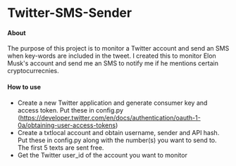 # Twitter-SMS-Sender

#### About

The purpose of this project is to monitor a Twitter account and send an SMS when key-words are included in the tweet. I created this to monitor Elon Musk's account and send me an SMS to notify me if he mentions certain cryptocurrecnies.

#### How to use

- Create a new Twitter application and generate consumer key and access token. Put these in config.py (https://developer.twitter.com/en/docs/authentication/oauth-1-0a/obtaining-user-access-tokens)
- Create a txtlocal account and obtain username, sender and API hash. Put these in config.py along with the number(s) you want to send to. The first 5 texts are sent free.
- Get the Twitter user_id of the account you want to monitor




